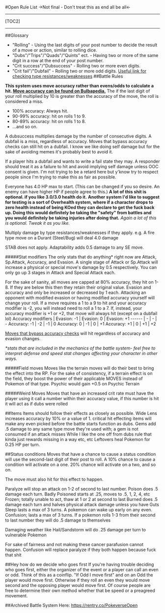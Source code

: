 #Open Rule List
->Not final - Don't treat this as end all be all<-
***
[TOC2]
***
##Glossary
- "Rolling" - Using the last digits of your post number to decide the result of a move or action, similar to rolling dice.
- "Dubs"/"Trips"/"Quads"/"Quints" ect. - Having two or more of the same digit in a row at the end of your post number.
- "Crit success"/"Dubsuccess" - Rolling two or more even digits.
- "Crit fail"/"Dubfail" - Rolling two or more odd digits.
[Useful link for checking type resistances/weaknesses](https://www.pkmn.help/defense)
##Battle Rules

**This system uses move accuracy rather than evens/odds to calculate a hit. [Move accuracy can be found on Bulbapedia.](https://bulbapedia.bulbagarden.net/wiki/List_of_moves)**
The if the last digit of your roll multiplied by 10 is greater than the accuracy of the move, the roll is considered a miss.
- 100% accuracy: Always hit.
- 90-99% accuracy: hit on rolls 1 to 9.
- 80-89% accuracy: hit on rolls 1 to 8.
- ...and so on.

A dubsuccess multiplies damage by the number of consecutive digits.
A dubfail is a miss, regardless of accuracy. Moves that bypass accuracy checks can still hit on a dubfail. 
I know we like doing self damage but for the sake of avoiding memes it's probably best to avoid it.

If a player hits a dubfail and wants to write a fail state they may. A responder should treat it as a failure to hit and avoid implying self damage unless OOC consent is given. I'm not trying to be a retard here but y'know try to respect people since I'm trying to make this as fair as possible.

Everyone has 4.0 HP max to start. (This can be changed if you so desire. An enemy can have higher HP if people agree to this.)
**A lot of this shit is optional. if you like 3.0/3.0 health do it.**
**Another system I'd like to suggest for testing is a sort of Overhealth system, where if a character drops to zero health instead of being KOed they can declare to get the fuck back up. Doing this would definitely be taking the "safety" from battles and you would definitely be taking injuries after doing that.**
*Again a lot of this is optional. Tweak it as you like.*

Multiply damage by type resistances/weaknesses if they apply. 
e.g. A fire type move on a Durant (Steel/Bug) will deal 4.0 damage

STAB does not apply. Adaptability adds 0.5 damage to any SE move.

#####Stat modifiers
The only stats that do anything* right now are Attack, Sp.Attack, Accuracy, and Evasion.
A single stage of Attack or Sp.Attack will increase a physical or special move's damage by 0.5 respectively. You can only go up 3 stages in Attack and Special Attack each.

For the sake of sanity, all moves are capped at 80% accuracy, they hit on 1-8. If they are below this then they retain their original value.
Evasion and accuracy and only be increased or decreased by 1 each.
Attacking an opponent with modified evasion or having modified accuracy yourself will change your roll.
If a move requires a 1 to a 9 to hit and your accuracy modifier is -2, you will instead need to roll a 1 to a 7.
If, instead, your accuracy modifier is +1 or +2, that move will always hit (except on a dubfail lol)
Accuracy modifiers | Evasion: -1 | Evasion: 0 | Evasion: +1
------ | - | - | -
Accuracy: -1   | -2 | -1 | 0
Accuracy: 0   | -1 | 0 | +1
Accuracy: +1 | 0 | +1 | +2

[Moves that bypass accuracy checks](https://bulbapedia.bulbagarden.net/wiki/Category:Moves_that_cannot_miss) will hit regardless of accuracy and evasion changes. 

*\*stats that are included in the mechanics of the battle system- feel free to interpret defense and speed stat changes affecting your character in other ways.*

#####Field moves
Moves like the terrain moves will do their best to bring the effect into the RP. For the sake of consistency, if a terrain effect is on the field, they boost the power of their applicable MOVES instead of Pokemon of that type. Psychic would gain +0.5 on Psychic Terrain

#####Weird Moves
Moves that have an increased crit rate must have the player using it call a number within their accuracy value, if this number is hit it will act as if dubs were rolled

##Items
Items should follow their effects as closely as possible.
Wide Lens increases accuracy by 10% or a value of 1.
critical hit effecting items will make any even picked before the battle starts function as dubs.
Gems add .5 damage to any same type move they're used with; a gem is not consumed if an attack misses
While I like the one off from dubs rule that kinda just rewards missing in a way
etc, etc
Leftovers heal Pokemon for 0.25 HP per turn.

##Status conditions
Moves that have a chance to cause a status condition will use the second-last digit of their post to roll.
A 10% chance to cause a condition will activate on a one. 20% chance will activate on a two, and so on.

The move must also hit for this effect to happen.

Paralyze will stop an attack on 1-2 of second to last number.
Poison does .5 damage each turn.
Badly Poisoned starts at .25, moves to .5, 1, 2, 4, etc
Frozen; totally unable to act, thaw at 1 or 2 at second to last
Burned does .5 damage each turn and halves physical attack damage unless you have Guts
Sleep lasts a max of 3 turns. A pokemon can wake up early on any even.
Confusion; lasts a max of 3 turns. If a pokemon rolls 1-3 from their second to last number they will do .5 damage to themselves

Damaging weather like Hail/Sandstorm will do .25 damage per turn to vulnerable Pokemon

For sake of fairness and not making these cancer parafusion cannot happen. Confusion will replace paralyze if they both happen because fuck that shit

##Hey how do we decide who goes first
If you're having trouble deciding who goes first, either the organizer of the event or a player can call an even or odd. Think of this as a coinflip.
"If Odd I move first" and on an Odd the player would move first. Otherwise if they roll an even they would move second and the opposing player would move first.
Of course people are free to determine their own method whether that be speed or a preagreed movement.

##Archived Battle System
Here: https://rentry.co/PokeverseOpen